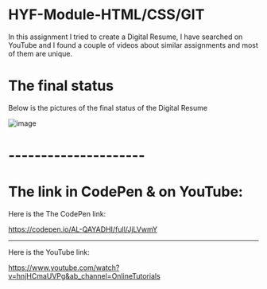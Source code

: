 # HYF-Module-HTML/CSS/GIT
In this assignment I tried to create a Digital Resume, I have searched on YouTube and I found a couple of videos about similar assignments and most of them are unique.
# The final status
Below is the pictures of the final status of the Digital Resume

![image](https://user-images.githubusercontent.com/95438511/186487857-e2b4d3fc-4e43-42b2-a211-51763461ee8e.png)

# ---------------------
# The link in CodePen & on YouTube:

Here is the The CodePen link:

https://codepen.io/AL-QAYADHI/full/JjLVwmY

-----------------------------------------------
Here is the YouTube link:

https://www.youtube.com/watch?v=hnjHCmaUVPg&ab_channel=OnlineTutorials 
